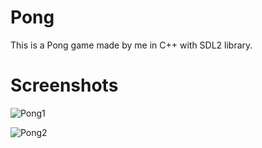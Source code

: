 # Pong
This is a Pong game made by me in C++ with SDL2 library.

# Screenshots

![Pong1](https://user-images.githubusercontent.com/62141759/133638545-4f249819-5620-42c8-bcee-4cc869feb16c.png)

![Pong2](https://user-images.githubusercontent.com/62141759/133638586-de4fb269-2f23-4c7b-9152-adc327db1996.png)
